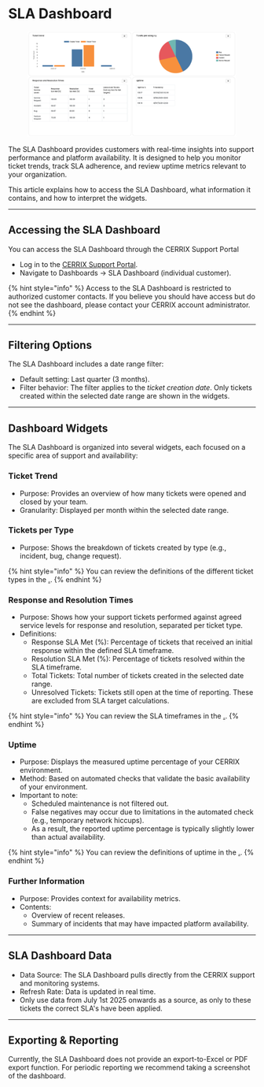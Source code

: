 # SLA Dashboard

<figure><img src="../../../.gitbook/assets/image (52).png" alt=""><figcaption></figcaption></figure>

The SLA Dashboard provides customers with real-time insights into support performance and platform availability. It is designed to help you monitor ticket trends, track SLA adherence, and review uptime metrics relevant to your organization.

This article explains how to access the SLA Dashboard, what information it contains, and how to interpret the widgets.

***

## Accessing the SLA Dashboard

You can access the SLA Dashboard through the CERRIX Support Portal

* Log in to the [CERRIX Support Portal](https://support.cerrix.com/portal/).
* Navigate to Dashboards → SLA Dashboard (individual customer).

{% hint style="info" %}
Access to the SLA Dashboard is restricted to authorized customer contacts. If you believe you should have access but do not see the dashboard, please contact your CERRIX account administrator.
{% endhint %}

***

## Filtering Options

The SLA Dashboard includes a date range filter:

* Default setting: Last quarter (3 months).
* Filter behavior: The filter applies to the _ticket creation date_. Only tickets created within the selected date range are shown in the widgets.

***

## Dashboard Widgets

The SLA Dashboard is organized into several widgets, each focused on a specific area of support and availability:

### Ticket Trend

* Purpose: Provides an overview of how many tickets were opened and closed by your team.
* Granularity: Displayed per month within the selected date range.

### Tickets per Type

* Purpose: Shows the breakdown of tickets created by type (e.g., incident, bug, change request).

{% hint style="info" %}
You can review the definitions of the different ticket types in the [.](./ "mention").
{% endhint %}

### Response and Resolution Times

* Purpose: Shows how your support tickets performed against agreed service levels for response and resolution, separated per ticket type.
* Definitions:
  * Response SLA Met (%): Percentage of tickets that received an initial response within the defined SLA timeframe.
  * Resolution SLA Met (%): Percentage of tickets resolved within the SLA timeframe.
  * Total Tickets: Total number of tickets created in the selected date range.
  * Unresolved Tickets: Tickets still open at the time of reporting. These are excluded from SLA target calculations.

{% hint style="info" %}
You can review the SLA timeframes in the [.](./ "mention").
{% endhint %}

### Uptime

* Purpose: Displays the measured uptime percentage of your CERRIX environment.
* Method: Based on automated checks that validate the basic availability of your environment.
* Important to note:
  * Scheduled maintenance is not filtered out.
  * False negatives may occur due to limitations in the automated check (e.g., temporary network hiccups).
  * As a result, the reported uptime percentage is typically slightly lower than actual availability.

{% hint style="info" %}
You can review the definitions of uptime in the [.](./ "mention").
{% endhint %}

### Further Information

* Purpose: Provides context for availability metrics.
* Contents:
  * Overview of recent releases.
  * Summary of incidents that may have impacted platform availability.

***

## SLA Dashboard Data

* Data Source: The SLA Dashboard pulls directly from the CERRIX support and monitoring systems.
* Refresh Rate: Data is updated in real time.
* Only use data from July 1st 2025 onwards as a source, as only to these tickets the correct SLA's have been applied.

***

## Exporting & Reporting

Currently, the SLA Dashboard does not provide an export-to-Excel or PDF export function. For periodic reporting we recommend taking a screenshot of the dashboard.
